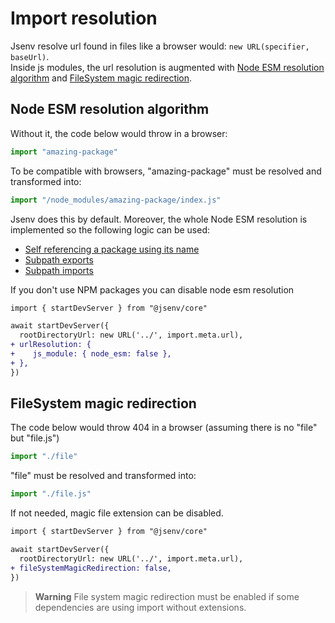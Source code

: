 # Import resolution

Jsenv resolve url found in files like a browser would: `new URL(specifier, baseUrl)`.  
Inside js modules, the url resolution is augmented with [Node ESM resolution algorithm](#node-esm-resolution-algorithm) and [FileSystem magic redirection](#filesystem-magic-redirection).

## Node ESM resolution algorithm

Without it, the code below would throw in a browser:

```js
import "amazing-package"
```

To be compatible with browsers, "amazing-package" must be resolved and transformed into:

```js
import "/node_modules/amazing-package/index.js"
```

Jsenv does this by default.
Moreover, the whole Node ESM resolution is implemented so the following logic can be used:

- [Self referencing a package using its name](https://nodejs.org/docs/latest-v18.x/api/packages.html#self-referencing-a-package-using-its-name)
- [Subpath exports](https://nodejs.org/docs/latest-v18.x/api/packages.html#subpath-exports)
- [Subpath imports](https://nodejs.org/docs/latest-v18.x/api/packages.html#subpath-imports)

If you don't use NPM packages you can disable node esm resolution

```diff
import { startDevServer } from "@jsenv/core"

await startDevServer({
  rootDirectoryUrl: new URL('../', import.meta.url),
+ urlResolution: {
+    js_module: { node_esm: false },
+ },
})
```

## FileSystem magic redirection

The code below would throw 404 in a browser (assuming there is no "file" but "file.js")

```js
import "./file"
```

"file" must be resolved and transformed into:

```js
import "./file.js"
```

If not needed, magic file extension can be disabled.

```diff
import { startDevServer } from "@jsenv/core"

await startDevServer({
  rootDirectoryUrl: new URL('../', import.meta.url),
+ fileSystemMagicRedirection: false,
})
```

> **Warning**
> File system magic redirection must be enabled if some dependencies are using import without extensions.
